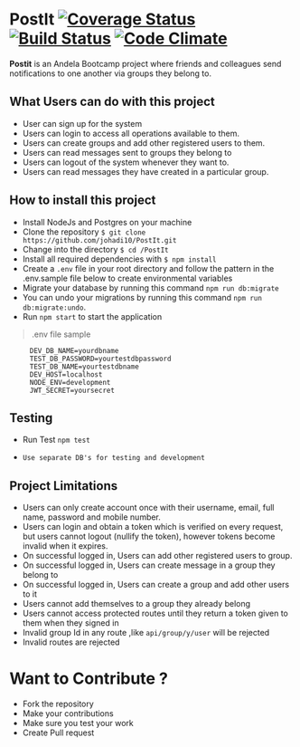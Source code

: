 # PostIt [![Coverage Status](https://coveralls.io/repos/github/johadi10/PostIt/badge.svg?branch=group-routes-develop)](https://coveralls.io/github/johadi10/PostIt?branch=group-routes-develop) [![Build Status](https://travis-ci.org/johadi10/PostIt.svg?branch=master)](https://travis-ci.org/johadi10/PostIt) [![Code Climate](https://codeclimate.com/github/johadi10/PostIt/badges/gpa.svg)](https://codeclimate.com/github/johadi10/PostIt)


**Postit** is an Andela Bootcamp project where friends and colleagues send notifications to one another via groups they belong to.

## What Users can do with this project

* User can sign up for the system
* Users can login to access all operations available to them.
* Users can create groups and add other registered users to them.
* Users can read messages sent to groups they belong to
* Users can logout of the system whenever they want to.
* Users can read messages they have created in a particular group.

## How to install this project

-   Install NodeJs and Postgres on your machine
-   Clone the repository `$ git clone https://github.com/johadi10/PostIt.git`
-   Change into the directory `$ cd /PostIt`
-   Install all required dependencies with `$ npm install`
-   Create a `.env` file in your root directory and follow the pattern in the .env.sample file below to create environmental variables
-   Migrate your database by running this command `npm run db:migrate`
-   You can undo your migrations by running this command `npm run db:migrate:undo`.
-   Run `npm start` to start the application

>   .env file sample
```DEV_DB_PASSWORD=yourpassword
     DEV_DB_NAME=yourdbname
     TEST_DB_PASSWORD=yourtestdbpassword
     TEST_DB_NAME=yourtestdbname
     DEV_HOST=localhost
     NODE_ENV=development
     JWT_SECRET=yoursecret 
```
   
## Testing
-   Run Test `npm test`

-   `Use separate DB's for testing and development`

##  Project Limitations
  * Users can only create account once with their username, email, full name, password and mobile number.
  * Users can login and obtain a token which is verified on every request, but users cannot logout (nullify the token), however tokens
  become invalid when it expires.
  * On successful logged in, Users can add other registered users to group.
  * On successful logged in, Users can create message in a group they belong to
  * On successful logged in, Users can create a group and add other users to it
  * Users cannot add themselves to a group they already belong
  * Users cannot access protected routes until they return a token given to them when they signed in
  * Invalid group Id in any route ,like `api/group/y/user` will be rejected
  * Invalid routes are rejected
  
  # Want to Contribute ?
  * Fork the repository
  * Make your contributions
  * Make sure you test your work
  * Create Pull request 
